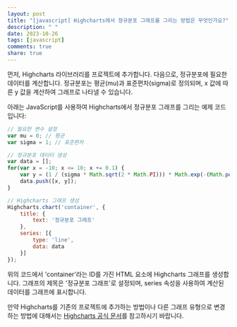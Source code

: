 ```yaml
---
layout: post
title: "[javascript] Highcharts에서 정규분포 그래프를 그리는 방법은 무엇인가요?"
description: " "
date: 2023-10-26
tags: [javascript]
comments: true
share: true
---
```


먼저, Highcharts 라이브러리를 프로젝트에 추가합니다. 다음으로, 정규분포에 필요한 데이터를 계산합니다. 정규분포는 평균(mu)과 표준편차(sigma)로 정의되며, x 값에 따른 y 값을 계산하여 그래프로 나타낼 수 있습니다.

아래는 JavaScript를 사용하여 Highcharts에서 정규분포 그래프를 그리는 예제 코드입니다:

```javascript
// 필요한 변수 설정
var mu = 0; // 평균
var sigma = 1; // 표준편차

// 정규분포 데이터 생성
var data = [];
for(var x = -10; x <= 10; x += 0.1) {
    var y = (1 / (sigma * Math.sqrt(2 * Math.PI))) * Math.exp(-(Math.pow(x - mu, 2) / (2 * Math.pow(sigma, 2))));
    data.push([x, y]);
}

// Highcharts 그래프 생성
Highcharts.chart('container', {
    title: {
        text: '정규분포 그래프'
    },
    series: [{
        type: 'line',
        data: data
    }]
});
```

위의 코드에서 'container'라는 ID를 가진 HTML 요소에 Highcharts 그래프를 생성합니다. 그래프의 제목은 '정규분포 그래프'로 설정되며, series 속성을 사용하여 계산된 데이터를 그래프에 표시합니다.

만약 Highcharts를 기존의 프로젝트에 추가하는 방법이나 다른 그래프 유형으로 변경하는 방법에 대해서는 [Highcharts 공식 문서](https://www.highcharts.com/)를 참고하시기 바랍니다.